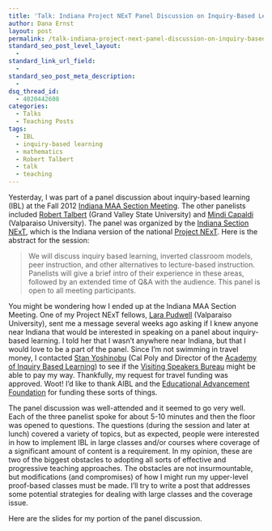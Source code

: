 ```yaml
---
title: 'Talk: Indiana Project NExT Panel Discussion on Inquiry-Based Learning'
author: Dana Ernst
layout: post
permalink: /talk-indiana-project-next-panel-discussion-on-inquiry-based-learning/
standard_seo_post_level_layout:
  - 
standard_link_url_field:
  - 
standard_seo_post_meta_description:
  - 
dsq_thread_id:
  - 4020442608
categories:
  - Talks
  - Teaching Posts
tags:
  - IBL
  - inquiry-based learning
  - mathematics
  - Robert Talbert
  - talk
  - teaching
---
```

Yesterday, I was part of a panel discussion about inquiry-based learning (IBL) at the Fall 2012 [Indiana MAA Section Meeting][1]. The other panelists included [Robert Talbert][2] (Grand Valley State University) and [Mindi Capaldi][3] (Valparaiso University). The panel was organized by the [Indiana Section NExT][4], which is the Indiana version of the national [Project NExT][5]. Here is the abstract for the session:

> We will discuss inquiry based learning, inverted classroom models, peer instruction, and other alternatives to lecture-based instruction. Panelists will give a brief intro of their experience in these areas, followed by an extended time of Q&A with the audience. This panel is open to all meeting participants.

You might be wondering how I ended up at the Indiana MAA Section Meeting. One of my Project NExT fellows, [Lara Pudwell][6] (Valparaiso University), sent me a message several weeks ago asking if I knew anyone near Indiana that would be interested in speaking on a panel about inquiry-based learning. I told her that I wasn&#8217;t anywhere near Indiana, but that I would love to be a part of the panel. Since I&#8217;m not swimming in travel money, I contacted [Stan Yoshinobu][7] (Cal Poly and Director of the [Academy of Inquiry Based Learning][8]) to see if the [Visiting Speakers Bureau][9] might be able to pay my way. Thankfully, my request for travel funding was approved. Woot! I&#8217;d like to thank AIBL and the [Educational Advancement Foundation][10] for funding these sorts of things.

The panel discussion was well-attended and it seemed to go very well. Each of the three panelist spoke for about 5-10 minutes and then the floor was opened to questions. The questions (during the session and later at lunch) covered a variety of topics, but as expected, people were interested in how to implement IBL in large classes and/or courses where coverage of a significant amount of content is a requirement. In my opinion, these are two of the biggest obstacles to adopting all sorts of effective and progressive teaching approaches. The obstacles are not insurmountable, but modifications (and compromises) of how I might run my upper-level proof-based classes must be made. I&#8217;ll try to write a post that addresses some potential strategies for dealing with large classes and the coverage issue.

Here are the slides for my portion of the panel discussion.

<div>
</div>

 [1]: http://sections.maa.org/indiana/
 [2]: http://faculty.gvsu.edu/talbertr/Robert_Talbert,_PhD/Welcome.html
 [3]: http://www.valpo.edu/mcs/faculty/mindycapaldi.php
 [4]: http://sections.maa.org/indiana/NEXT.html
 [5]: http://archives.math.utk.edu/projnext/
 [6]: http://faculty.valpo.edu/lpudwell/
 [7]: http://www.calpoly.edu/~styoshin/
 [8]: http://www.inquirybasedlearning.org/
 [9]: http://www.inquirybasedlearning.org/?page=VSB
 [10]: http://eduadvance.org/